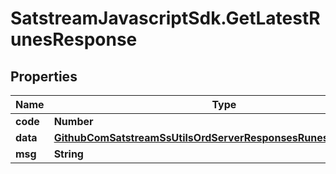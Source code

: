 # SatstreamJavascriptSdk.GetLatestRunesResponse

## Properties
Name | Type | Description | Notes
------------ | ------------- | ------------- | -------------
**code** | **Number** |  | [optional] 
**data** | [**GithubComSatstreamSsUtilsOrdServerResponsesRunesListResponse**](GithubComSatstreamSsUtilsOrdServerResponsesRunesListResponse.md) |  | [optional] 
**msg** | **String** |  | [optional] 
